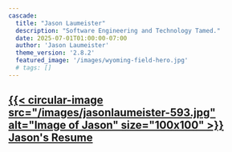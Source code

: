```yaml
---
cascade:
  title: "Jason Laumeister"
  description: "Software Engineering and Technology Tamed."
  date: 2025-07-01T01:00:00-07:00
  author: 'Jason Laumeister'
  theme_version: '2.8.2'
  featured_image: '/images/wyoming-field-hero.jpg'
  # tags: []
---
```


## [{{< circular-image src="/images/jasonlaumeister-593.jpg" alt="Image of Jason" size="100x100" >}} Jason's Resume](/resume/)